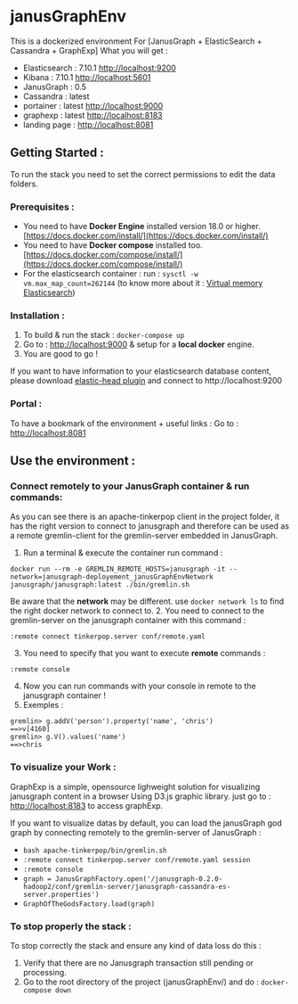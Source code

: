 
# janusGraphEnv
This is a dockerized environment For [JanusGraph + ElasticSearch + Cassandra + GraphExp] 
What you will get : 

* Elasticsearch : 7.10.1  [http://localhost:9200](http://localhost:9200)
* Kibana : 7.10.1    [http://localhost:5601](http://localhost:5601)
* JanusGraph : 0.5
* Cassandra : latest
* portainer : latest  [http://localhost:9000](http://localhost:9000) 
* graphexp : latest   [http://localhost:8183](http://localhost:8183)
* landing page :   [http://localhost:8081](http://localhost:8081)

## Getting Started : 
To run the stack you need to set the correct permissions to edit the data folders.
### Prerequisites : 
- You need to have **Docker Engine** installed version 18.0 or higher. [https://docs.docker.com/install/](https://docs.docker.com/install/)
- You need to have **Docker compose** installed too. [https://docs.docker.com/compose/install/](https://docs.docker.com/compose/install/)
- For the elasticsearch container : 
run : `sysctl -w vm.max_map_count=262144` (to know more about it : [Virtual memory Elasticsearch](https://www.elastic.co/guide/en/elasticsearch/reference/current/vm-max-map-count.html#vm-max-map-count))

### Installation :
1. To build & run the stack : 
`docker-compose up`
2. Go to : [http://localhost:9000](http://localhost:9000) & setup for a **local docker** engine.
3. You are good to go !

If you want to have information to your elasticsearch database content, please download [elastic-head plugin](https://chrome.google.com/webstore/detail/elasticsearch-head/ffmkiejjmecolpfloofpjologoblkegm) and connect to http://localhost:9200

### Portal :
To have a bookmark of the environment + useful links : 
Go to : [http://localhost:8081](http://localhost:8081) 

## Use the environment :
### Connect remotely to your JanusGraph container & run commands:
As you can see there is an apache-tinkerpop client in the project folder, it has the right version to connect to janusgraph and therefore can be used as a remote gremlin-client for the gremlin-server embedded in JanusGraph.

1. Run a terminal & execute the container run command :
```
docker run --rm -e GREMLIN_REMOTE_HOSTS=janusgraph -it --network=janusgraph-deployement_janusGraphEnvNetwork janusgraph/janusgraph:latest ./bin/gremlin.sh
```
 Be aware that the **network** may be different. use `docker network ls` to find the right docker network to connect to.
2. You need to connect to the gremlin-server on the janusgraph container with this command : 
```
:remote connect tinkerpop.server conf/remote.yaml
```
3. You need to specify that you want to execute **remote** commands : 
```
:remote console
```
4. Now you can run commands with your console in remote to the janusgraph container !
5. Exemples : 
```
gremlin> g.addV('person').property('name', 'chris')
==>v[4160]
gremlin> g.V().values('name')
==>chris
```

### To visualize your Work :

GraphExp is a simple, opensource lighweight solution for visualizing janusgraph content in a browser Using D3.js graphic library.
just go to : [http://localhost:8183](http://localhost:8183) to access graphExp.

If you want to visualize datas by default, you can load the janusGraph god graph by connecting remotely to the gremlin-server of JanusGraph : 

*  `bash apache-tinkerpop/bin/gremlin.sh`
*  `:remote connect tinkerpop.server conf/remote.yaml session`
*  `:remote console`
*  `graph = JanusGraphFactory.open('/janusgraph-0.2.0-hadoop2/conf/gremlin-server/janusgraph-cassandra-es-server.properties')`
*  `GraphOfTheGodsFactory.load(graph)`

### To stop properly the stack :

To stop correctly the stack and ensure any kind of data loss do this : 

1. Verify that there are no Janusgraph transaction still pending or processing.
2. Go to the root directory of the project (janusGraphEnv/) and do : `docker-compose down`
